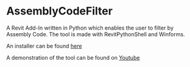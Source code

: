 # **AssemblyCodeFilter**
A Revit Add-In written in Python which enables the user to filter by Assembly Code.
The tool is made with RevitPythonShell and Winforms.

An installer can be found [here](https://github.com/C-Claus/AssemblyCodeFilter/blob/master/setup.exe)

A demonstration of the tool can be found on [Youtube](https://youtu.be/P26hZL5vg1k)
